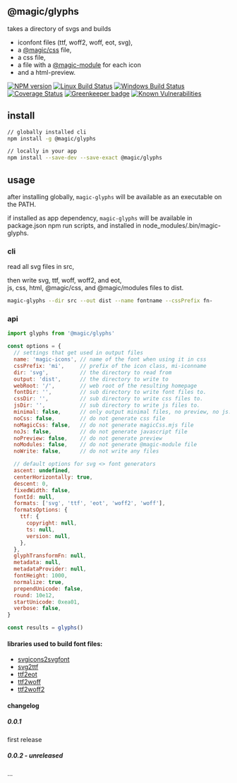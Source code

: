 ## @magic/glyphs

takes a directory of svgs and builds
* iconfont files (ttf, woff2, woff, eot, svg),
* a [@magic/css](https://github.com/magic/css) file,
* a css file,
* a file with a [@magic-module](https://magic-modules.github.io/) for each icon
* and a html-preview.

[![NPM version][npm-image]][npm-url]
[![Linux Build Status][travis-image]][travis-url]
[![Windows Build Status][appveyor-image]][appveyor-url]
[![Coverage Status][coveralls-image]][coveralls-url]
[![Greenkeeper badge][greenkeeper-image]][greenkeeper-url]
[![Known Vulnerabilities][snyk-image]][snyk-url]

[npm-image]: https://img.shields.io/npm/v/@magic/glyphs.svg
[npm-url]: https://www.npmjs.com/package/@magic/glyphs
[travis-image]: https://img.shields.io/travis/com/magic/glyphs/master
[travis-url]: https://travis-ci.com/magic/glyphs
[appveyor-image]: https://img.shields.io/appveyor/ci/magic/glyphs/master.svg
[appveyor-url]: https://ci.appveyor.com/project/magic/glyphs/branch/master
[coveralls-image]: https://coveralls.io/repos/github/magic/glyphs/badge.svg
[coveralls-url]: https://coveralls.io/github/magic/glyphs
[greenkeeper-image]: https://badges.greenkeeper.io/magic/glyphs.svg
[greenkeeper-url]: https://badges.greenkeeper.io/magic/glyphs.svg
[snyk-image]: https://snyk.io/test/github/magic/glyphs/badge.svg
[snyk-url]: https://snyk.io/test/github/magic/glyphs


## install
```bash
// globally installed cli
npm install -g @magic/glyphs

// locally in your app
npm install --save-dev --save-exact @magic/glyphs
```

## usage
after installing globally, `magic-glyphs` will be available as an executable on the PATH.

if installed as app dependency, `magic-glyphs`
will be available in package.json npm run scripts,
and installed in node_modules/.bin/magic-glyphs.

### cli
read all svg files in src,

then write svg, ttf, woff, woff2, and eot,<br>
js, css, html, @magic/css, and @magic/modules
files to dist.

```bash
magic-glyphs --dir src --out dist --name fontname --cssPrefix fn-
```

### api
```javascript
import glyphs from '@magic/glyphs'

const options = {
  // settings that get used in output files
  name: 'magic-icons', // name of the font when using it in css
  cssPrefix: 'mi',     // prefix of the icon class, mi-iconname
  dir: 'svg',          // the directory to read from
  output: 'dist',      // the directory to write to
  webRoot: '/',        // web root of the resulting homepage
  fontDir: '',         // sub directory to write font files to.
  cssDir: '',          // sub directory to write css files to.
  jsDir: '',           // sub directory to write js files to.
  minimal: false,      // only output minimal files, no preview, no js.
  noCss: false,        // do not generate css file
  noMagicCss: false,   // do not generate magicCss.mjs file
  noJs: false,         // do not generate javascript file
  noPreview: false,    // do not generate preview
  noModules: false,    // do not generate @magic-module file
  noWrite: false,      // do not write any files

  // default options for svg <> font generators
  ascent: undefined,
  centerHorizontally: true,
  descent: 0,
  fixedWidth: false,
  fontId: null,
  formats: ['svg', 'ttf', 'eot', 'woff2', 'woff'],
  formatsOptions: {
    ttf: {
      copyright: null,
      ts: null,
      version: null,
    },
  },
  glyphTransformFn: null,
  metadata: null,
  metadataProvider: null,
  fontHeight: 1000,
  normalize: true,
  prependUnicode: false,
  round: 10e12,
  startUnicode: 0xea01,
  verbose: false,
}

const results = glyphs()

```

#### libraries used to build font files:
* [svgicons2svgfont](https://www.npmjs.com/package/svgicons2svgfont)
* [svg2ttf](https://www.npmjs.com/package/svg2ttf)
* [ttf2eot](https://www.npmjs.com/package/ttf2eot)
* [ttf2woff](https://www.npmjs.com/package/ttf2woff)
* [ttf2woff2](https://www.npmjs.com/package/ttf2woff2)

#### changelog

##### 0.0.1
first release

##### 0.0.2 - unreleased
...
